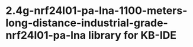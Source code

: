 # 2.4g-nrf24l01-pa-lna-1100-meters-long-distance-industrial-grade-nrf24l01-pa-lna library for KB-IDE
